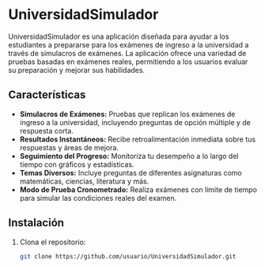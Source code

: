 # UniversidadSimulador

UniversidadSimulador es una aplicación diseñada para ayudar a los estudiantes a prepararse para los exámenes de ingreso a la universidad a través de simulacros de exámenes. La aplicación ofrece una variedad de pruebas basadas en exámenes reales, permitiendo a los usuarios evaluar su preparación y mejorar sus habilidades.

## Características

- **Simulacros de Exámenes:** Pruebas que replican los exámenes de ingreso a la universidad, incluyendo preguntas de opción múltiple y de respuesta corta.
- **Resultados Instantáneos:** Recibe retroalimentación inmediata sobre tus respuestas y áreas de mejora.
- **Seguimiento del Progreso:** Monitoriza tu desempeño a lo largo del tiempo con gráficos y estadísticas.
- **Temas Diversos:** Incluye preguntas de diferentes asignaturas como matemáticas, ciencias, literatura y más.
- **Modo de Prueba Cronometrado:** Realiza exámenes con límite de tiempo para simular las condiciones reales del examen.

## Instalación

1. Clona el repositorio:
   ```bash
   git clone https://github.com/usuario/UniversidadSimulador.git